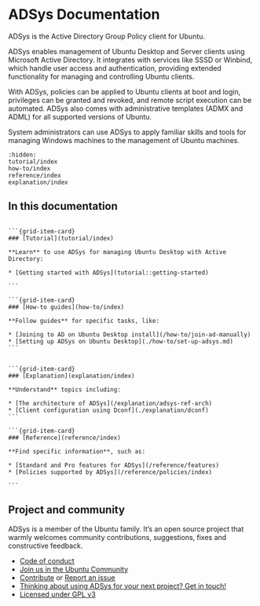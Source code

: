 # ADSys Documentation

ADSys is the Active Directory Group Policy client for Ubuntu.

ADSys enables management of Ubuntu Desktop and Server clients using Microsoft Active Directory. It integrates with services like SSSD or Winbind, which handle user access and authentication, providing extended functionality for managing and controlling Ubuntu clients.

With ADSys, policies can be applied to Ubuntu clients at boot and login, privileges can be granted and revoked, and remote script execution can be automated. ADSys also comes with administrative templates (ADMX and ADML) for all supported versions of Ubuntu.

System administrators can use ADSys to apply familiar skills and tools for managing Windows machines to the management of Ubuntu machines.

```{toctree}
:hidden:
tutorial/index
how-to/index
reference/index
explanation/index
```

## In this documentation


````{grid} 1 1 2 2

```{grid-item-card}
### [Tutorial](tutorial/index)

**Learn** to use ADSys for managing Ubuntu Desktop with Active Directory:

* [Getting started with ADSys](tutorial::getting-started)

```

```{grid-item-card}
### [How-to guides](how-to/index)

**Follow guides** for specific tasks, like:

* [Joining to AD on Ubuntu Desktop install](/how-to/join-ad-manually)
* [Setting up ADSys on Ubuntu Desktop](./how-to/set-up-adsys.md)
```

````

````{grid} 1 1 2 2

```{grid-item-card}
### [Explanation](explanation/index)

**Understand** topics including:

* [The architecture of ADSys](/explanation/adsys-ref-arch)
* [Client configuration using Dconf](./explanation/dconf)
```

```{grid-item-card}
### [Reference](reference/index)

**Find specific information**, such as:

* [Standard and Pro features for ADSys](/reference/features)
* [Policies supported by ADSys](/reference/policies/index)

```

````

## Project and community

ADSys is a member of the Ubuntu family. It’s an open source project that warmly welcomes community contributions, suggestions, fixes and constructive feedback.

* [Code of conduct](https://ubuntu.com/community/code-of-conduct)
* [Join us in the Ubuntu Community](https://discourse.ubuntu.com/c/desktop/8)
* [Contribute](https://github.com/ubuntu/adsys/blob/main/CONTRIBUTING.md) or [Report an issue](https://github.com/ubuntu/adsys/issues/new)
* [Thinking about using ADSys for your next project? Get in touch!](https://ubuntu.com/contact-us/form?product=generic-contact-us)
* [Licensed under GPL v3](https://github.com/ubuntu/adsys/blob/main/LICENSE)
